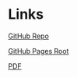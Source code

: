 
# Links

[GitHub Repo](https://github.com/JohnRyland/DataStructures/)

[GitHub Pages Root](https://JohnRyland.github.io/DataStructures/)

[PDF](https://JohnRyland.github.io/DataStructures/Documentation/README.pdf)
